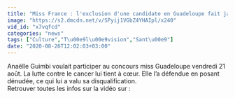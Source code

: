 ```yaml
---
title: "Miss France : l'exclusion d'une candidate en Guadeloupe fait jaser"
image: "https://s2.dmcdn.net/v/SPyij1VGbZ4YHAIpl/x240"
vid_id: "x7vqfcd"
categories: "news"
tags: ["Culture","T\u00e9l\u00e9vision","Sant\u00e9"]
date: "2020-08-26T12:02:03+03:00"
---
```

Anaëlle Guimbi voulait participer au concours miss Guadeloupe vendredi 21 août. La lutte contre le cancer lui tient à cœur. Elle l’a défendue en posant dénudée, ce qui lui a valu sa disqualification.  <br>Retrouver toutes les infos sur la vidéo sur : 
